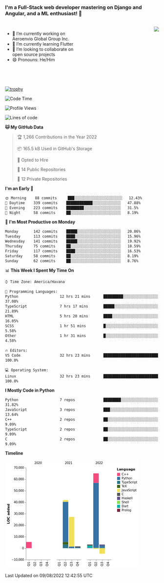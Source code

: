 ### I'm a Full-Stack web developer mastering on Django and Angular, and a ML enthusiast!  👋

<br/>

<img align="right" height="250"  src="https://media1.giphy.com/media/qgQUggAC3Pfv687qPC/giphy.gif?cid=ecf05e470ttfxgsj072btembitu1zn4ti3t3cdyg4jo5b3by&rid=giphy.gif&ct=g" />

 <div style="width:50%">
    <ul>
      <li>🔭 I’m currently working on Aeroenvio Global Group Inc.</li>
      <li>🌱 I’m currently learning Flutter</li>
      <li>👯 I’m looking to collaborate on open source projects</li>
      <li>😄 Pronouns: He/Him</li>
<!--       <li>⚡ Fun fact: I started my first professional project for a company as web dev without knowing any JS </li> -->
    </ul>
  </div>
  
<br/><br/><br/>

[![trophy](https://github-profile-trophy.vercel.app/?username=dfg-98&row=3&column=3&theme=monokai)](https://github.com/ryo-ma/github-profile-trophy)


<!--START_SECTION:waka-->
![Code Time](http://img.shields.io/badge/Code%20Time-390%20hrs%2034%20mins-blue)

![Profile Views](http://img.shields.io/badge/Profile%20Views-0-blue)

![Lines of code](https://img.shields.io/badge/From%20Hello%20World%20I%27ve%20Written-142%20Thousand%20lines%20of%20code-blue)

**🐱 My GitHub Data** 

> 🏆 1,266 Contributions in the Year 2022
 > 
> 📦 165.5 kB Used in GitHub's Storage 
 > 
> 💼 Opted to Hire
 > 
> 📜 14 Public Repositories 
 > 
> 🔑 12 Private Repositories  
 > 
**I'm an Early 🐤** 

```text
🌞 Morning    88 commits     ███░░░░░░░░░░░░░░░░░░░░░░   12.43% 
🌆 Daytime    339 commits    ████████████░░░░░░░░░░░░░   47.88% 
🌃 Evening    223 commits    ████████░░░░░░░░░░░░░░░░░   31.5% 
🌙 Night      58 commits     ██░░░░░░░░░░░░░░░░░░░░░░░   8.19%

```
📅 **I'm Most Productive on Monday** 

```text
Monday       142 commits    █████░░░░░░░░░░░░░░░░░░░░   20.06% 
Tuesday      113 commits    ████░░░░░░░░░░░░░░░░░░░░░   15.96% 
Wednesday    141 commits    █████░░░░░░░░░░░░░░░░░░░░   19.92% 
Thursday     75 commits     ██░░░░░░░░░░░░░░░░░░░░░░░   10.59% 
Friday       117 commits    ████░░░░░░░░░░░░░░░░░░░░░   16.53% 
Saturday     58 commits     ██░░░░░░░░░░░░░░░░░░░░░░░   8.19% 
Sunday       62 commits     ██░░░░░░░░░░░░░░░░░░░░░░░   8.76%

```


📊 **This Week I Spent My Time On** 

```text
⌚︎ Time Zone: America/Havana

💬 Programming Languages: 
Python                   12 hrs 21 mins      █████████░░░░░░░░░░░░░░░░   37.08% 
TypeScript               7 hrs 17 mins       █████░░░░░░░░░░░░░░░░░░░░   21.89% 
HTML                     5 hrs 20 mins       ████░░░░░░░░░░░░░░░░░░░░░   16.05% 
SCSS                     1 hr 51 mins        █░░░░░░░░░░░░░░░░░░░░░░░░   5.58% 
Other                    1 hr 31 mins        █░░░░░░░░░░░░░░░░░░░░░░░░   4.58%

🔥 Editors: 
VS Code                  32 hrs 23 mins      █████████████████████████   100.0%

💻 Operating System: 
Linux                    32 hrs 23 mins      █████████████████████████   100.0%

```

**I Mostly Code in Python** 

```text
Python                   7 repos             ████████░░░░░░░░░░░░░░░░░   31.82% 
JavaScript               3 repos             ███░░░░░░░░░░░░░░░░░░░░░░   13.64% 
C++                      2 repos             ██░░░░░░░░░░░░░░░░░░░░░░░   9.09% 
TypeScript               2 repos             ██░░░░░░░░░░░░░░░░░░░░░░░   9.09% 
C                        2 repos             ██░░░░░░░░░░░░░░░░░░░░░░░   9.09%

```


**Timeline**

![Chart not found](https://raw.githubusercontent.com/dfg-98/dfg-98/main/charts/bar_graph.png) 


 Last Updated on 09/08/2022 12:42:55 UTC
<!--END_SECTION:waka-->
